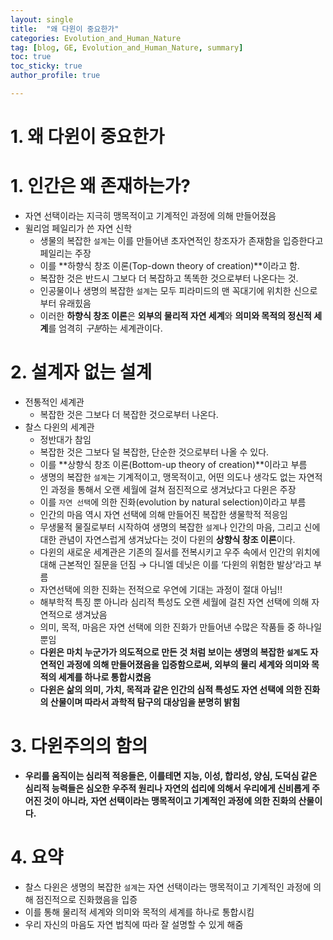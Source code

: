 ```yaml
---
layout: single
title:  "왜 다윈이 중요한가"
categories: Evolution_and_Human_Nature
tag: [blog, GE, Evolution_and_Human_Nature, summary]
toc: true
toc_sticky: true
author_profile: true

---
```


# 1. 왜 다윈이 중요한가

# 1. 인간은 왜 존재하는가?

- 자연 선택이라는 지극히 맹목적이고 기계적인 과정에 의해 만들어졌음
- 윌리엄 페일리가 쓴 자연 신학
    - 생물의 복잡한 `설계`는 이를 만들어낸 초자연적인 창조자가 존재함을 입증한다고 페일리는 주장
    - 이를 **하향식 창조 이론(Top-down theory of creation)**이라고 함.
    - 복잡한 것은 반드시 그보다 더 복잡하고 똑똑한 것으로부터 나온다는 것.
    - 인공물이나 생명의 복잡한 `설계`는 모두 피라미드의 맨 꼭대기에 위치한 신으로부터 유래힜음
    - 이러한 **하향식 창조 이론**은 **외부의 물리적 자연 세계**와 **의미와 목적의 정신적 세계**를 엄격히 *구분*하는 세계관이다.

# 2. 설계자 없는 설계

- 전통적인 세계관
    - 복잡한 것은 그보다 더 복잡한 것으로부터 나온다.
- 찰스 다윈의 세계관
    - 정반대가 참임
    - 복잡한 것은 그보다 덜 복잡한, 단순한 것으로부터 나올 수 있다.
    - 이를 **상향식 창조 이론(Bottom-up theory of creation)**이라고 부름
    - 생명의 복잡한 `설계`는 기계적이고, 맹목적이고, 어떤 의도나 생각도 없는 자연적인 과정을 통해서 오랜 세월에 걸쳐 점진적으로 생겨났다고 다윈은 주장
    - 이를 `자연 선택`에 의한 진화(evolution by natural selection)이라고 부름
    - 인간의 마음 역시 자연 선택에 의해 만들어진 복잡한 생물학적 적응임
    - 무생물적 물질로부터 시작하여 생명의 복잡한 `설계`나 인간의 마음, 그리고 신에 대한 관념이 자연스럽게 생겨났다는 것이 다윈의 **상향식 창조 이론**이다.
    - 다윈의 새로운 세계관은 기존의 질서를 전복시키고 우주 속에서 인간의 위치에 대해 근본적인 질문을 던짐 → 다니엘 데닛은 이를 ‘다윈의 위험한 발상’라고 부름
    - 자연선택에 의한 진화는 전적으로 우연에 기대는 과정이 절대 아님!!
    - 해부학적 특징 뿐 아니라 심리적 특성도 오랜 세월에 걸친 자연 선택에 의해 자연적으로 생겨났음
    - 의미, 목적, 마음은 자연 선택에 의한 진화가 만들어낸 수많은 작품들 중 하나일 뿐임
    - **다윈은 마치 누군가가 의도적으로 만든 것 처럼 보이는 생명의 복잡한 `설계`도 자연적인 과정에 의해 만들어졌음을 입증함으로써, 외부의 물리 세계와 의미와 목적의 세계를 하나로 통합시켰음**
    - **다윈은 삶의 의미, 가치, 목적과 같은 인간의 심적 특성도 자연 선택에 의한 진화의 산물이며 따라서 과학적 탐구의 대상임을 분명히 밝힘**

# 3. 다윈주의의 함의

- **우리를 움직이는 심리적 적응들은, 이를테면 지능, 이성, 합리성, 양심, 도덕심 같은 심리적 능력들은 심오한 우주적 원리나 자연의 섭리에 의해서 우리에게 신비롭게 주어진 것이 아니라, 자연 선택이라는 맹목적이고 기계적인 과정에 의한 진화의 산물이다.**

# 4. 요약

- 찰스 다윈은 생명의 복잡한 `설계`는 자연 선택이라는 맹목적이고 기계적인 과정에 의해 점진적으로 진화했음을 입증
- 이를 통해 물리적 세계와 의미와 목적의 세계를 하나로 통합시킴
- 우리 자신의 마음도 자연 법칙에 따라 잘 설명할 수 있게 해줌